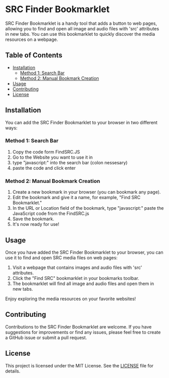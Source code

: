 # SRC Finder Bookmarklet

SRC Finder Bookmarklet is a handy tool that adds a button to web pages, allowing you to find and open all image and audio files with 'src' attributes in new tabs. You can use this bookmarklet to quickly discover the media resources on a webpage.

## Table of Contents

- [Installation](#installation)
  - [Method 1: Search Bar](#method-1-search-bar)
  - [Method 2: Manual Bookmark Creation](#method-2-manual-bookmark-creation)
- [Usage](#usage)
- [Contributing](#contributing)
- [License](#license)

## Installation

You can add the SRC Finder Bookmarklet to your browser in two different ways:

### Method 1: Search Bar

1. Copy the code form FindSRC.JS 
2. Go to the Website you want to use it in
3. type "javascript:" into the search bar (colon nessesary)
4. paste the code and click enter

### Method 2: Manual Bookmark Creation

1. Create a new bookmark in your browser (you can bookmark any page).
2. Edit the bookmark and give it a name, for example, "Find SRC Bookmarklet."
3. In the URL or Location field of the bookmark, type "javascript:" paste the JavaScript code from the FindSRC.js
4. Save the bookmark.
5. It's now ready for use!

## Usage

Once you have added the SRC Finder Bookmarklet to your browser, you can use it to find and open SRC media files on web pages:

1. Visit a webpage that contains images and audio files with 'src' attributes.
2. Click the "Find SRC" bookmarklet in your bookmarks toolbar.
3. The bookmarklet will find all image and audio files and open them in new tabs.

Enjoy exploring the media resources on your favorite websites!

## Contributing

Contributions to the SRC Finder Bookmarklet are welcome. If you have suggestions for improvements or find any issues, please feel free to create a GitHub issue or submit a pull request.

## License

This project is licensed under the MIT License. See the [LICENSE](LICENSE) file for details.
